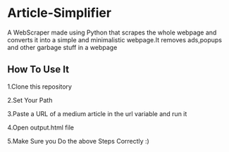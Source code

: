 # Article-Simplifier
A WebScraper made using Python that scrapes the whole webpage and converts it into a simple and minimalistic webpage.It removes ads,popups and other garbage stuff in a webpage

## How To Use It
1.Clone this repository 

2.Set Your Path

3.Paste a URL of a medium article in the url variable and run it 

4.Open output.html file

5.Make Sure you Do the above Steps Correctly :)
